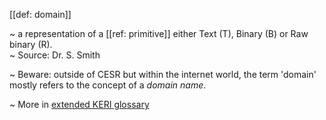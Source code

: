 [[def: domain]]

~ a representation of a [[ref: primitive]] either Text (T), Binary (B) or Raw binary (R).  
~ Source: Dr. S. Smith

~ Beware: outside of CESR but within the internet world, the term 'domain' mostly refers to the concept of a _domain name_.

~ More in <a href="https://weboftrust.github.io/WOT-terms/docs/glossary/domain">extended KERI glossary</a>
